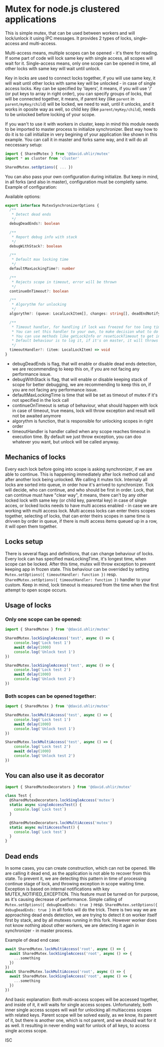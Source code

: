 # Mutex for node.js clustered applications

This is simple mutex, that can be used between workers and will lock/unlock it using IPC messages.
It provides 2 types of locks, single-access and multi-access.

Multi-access means, multiple scopes can be opened - it's there for reading. If some part of code will lock same key with single access, all scopes will wait for it.
Single-access means, only one scope can be opened in time, all other locks with same key will wait until unlock.

Key in locks are used to connect locks together, if you will use same key, it will wait until other locks with same key will be unlocked - in case of single access locks. Key can be specified by 'layers', it means, if you will use '/' (or put keys to array in right order), you can specify groups of locks, that will be connected together, it means, if parent key (like `parent` in `parent/myKey/child`) will be locked, we need to wait, until it unlocks, and it works in oposite way as well, so child key (like `parent/myKey/child`), needs to be unlocked before locking of your scope.

If you wan't to use it with workers in cluster, keep in mind this module needs to be imported to master process to initialize synchronizer. Best way how to do it is to call initialize in very begining of your application like shown in this example. You can call it in master and forks same way, and it will do all neccessary setup:

```ts
import { SharedMutex } from '@david.uhlir/mutex'
import * as cluster from 'cluster'

SharedMutex.setOptions({ ... })
```

You can also pass your own configuration during initialize. But keep in mind, in all forks (and also in master), configuration must be completly same. Example of configuration:

Available options:
```ts
export interface MutexSynchronizerOptions {
  /**
   * Detect dead ends
   */
  debugDeadEnds?: boolean

  /**
   * Report debug info with stack
   */
  debugWithStack?: boolean

  /**
   * Default max locking time
   */
  defaultMaxLockingTime?: number

  /**
   * Rejects scope in timeout, error will be thrown
   */
  continueOnTimeout?: boolean

  /**
   * Algorythm for unlocking
   */
  algorythm?: (queue: LocalLockItem[], changes: string[], deadEndNotify: (lock: LocalLockItem, inCollisionHashes: string[]) => void) => void

  /**
   * Timeout handler, for handling if lock was freezed for too long time
   * You can set this handler to your own, to make decision what to do in this case
   * You can use methods like getLockInfo or resetLockTimeout to get info and deal with this situation
   * Default behaviour is to log it, if it's on master, it will throws error. If it's fork, it will kill it.
   */
  timeoutHandler?: (item: LocalLockItem) => void
}
```

- debugDeadEnds is flag, that will enable or disable dead ends detection, we are recommending to keep this on, if you are not facing any performance issue.
- debugWithStack is flag, that will enable or disable keeping stack of scope for better debugging, we are recommending to keep this on, if you are not facing any performance issue.
- defaultMaxLockingTime is time that will be set as timeout of mutex if it's not specified in the lock call
- continueOnTimeout is setup of behaviour, what should happen with lock in case of timeout, true means, lock will throw exception and result will not be awaited anymore
- algorythm is function, that is responsible for unlocking scopes in right order
- timeoutHandler is handler called when any scope reaches timeout in execution time. By default we just throw exception, you can doo whatever you want, but unlock will be called anyway.

## Mechanics of locks

Every each lock before going into scope is asking synchronizer, if we are able to continue. This is happening immediately after lock method call and after another lock being unlocked. We calling it mutex tick. Internaly all locks are sorted into queue, in order how it's arrived to synchronizer. Tick will decide, who can continue, and who should be first in order.
Lock, that can continue must have "clear way", it means, there can't by any other locked lock with same key (or child key, parental key) in case of single acces, or locked locks needs to have multi access enabled - in case we are working with multi access lock. Multi access locks can enter theirs scopes together, selecting of locks, that can enter theirs scopes in same time is drivven by order in queue, if there is multi access items queued up in a row, it will open them together.

## Locks setup

There is several flags and definitions, that can change behaviour of locks.
Every lock can has specified maxLockingTime, it's longest time, when scope can be locked. After this time, mutex will throw exception to prevent keeping app in frozen state. This behaviour can be overrided by setting `Mutex.setOptions({ timeoutHandler: function })` resp. `SharedMutex.setOptions({ timeoutHandler: function })` handler to your custom. Keep in mind, lock timeout is measured from the time when the first attempt to open scope occurs.

## Usage of locks

### Only one scope can be opened:
``` ts
import { SharedMutex } from '@david.uhlir/mutex'

SharedMutex.lockSingleAccess('test', async () => {
    console.log('Lock test 1')
    await delay(1000)
    console.log('Unlock test 1')
})

SharedMutex.lockSingleAccess('test', async () => {
    console.log('Lock test 2')
    await delay(1000)
    console.log('Unlock test 2')
})

```

### Both scopes can be opened together:
``` ts
import { SharedMutex } from '@david.uhlir/mutex'

SharedMutex.lockMultiAccess('test', async () => {
    console.log('Lock test 1')
    await delay(1000)
    console.log('Unlock test 1')
})

SharedMutex.lockMultiAccess('test', async () => {
    console.log('Lock test 2')
    await delay(1000)
    console.log('Unlock test 2')
})

```

## You can also use it as decorator

``` ts
import { SharedMutexDecorators } from '@david.uhlir/mutex'

class Test {
  @SharedMutexDecorators.lockSingleAccess('mutex')
  static async singleAccessTest() {
    console.log(`Lock test`)
  }

  @SharedMutexDecorators.lockMultiAccess('mutex')
  static async multiAccessTest() {
    console.log(`Lock test`)
  }
}
```

## Dead ends

In some cases, you can create construction, which can not be opened. We are calling it dead end, as the application is not able to recover from this state. To prevent it, we are detecting this pattern in time of processing continue stage of lock, and throwing exception in scope waiting time. Exception is based on internal notifications with key MUTEX_NOTIFIED_EXCEPTION.
This feature must be turned on for purpose, as it's causing decrease of performance. Simple calling of `Mutex.setOptions({ debugDeadEnds: true }` resp. `SharedMutex.setOptions({ debugDeadEnds: true }` in all forks will do the trick. There is two way we are approaching dead ends detection, we are trying to detect it on worker itself first by stack, and by all mutexes running in this fork. However worker does not know nothing about other workers, we are detecting it again in synchronizer - in master process.

Example of dead end case:
```ts
await SharedMutex.lockMultiAccess('root', async () => {
  await SharedMutex.lockSingleAccess('root', async () => {
    ...something
  })
})
await SharedMutex.lockMultiAccess('root', async () => {
  await SharedMutex.lockSingleAccess('root', async () => {
    ...something
  })
})
```

And basic explanation: Both multi-access scopes will be accessed together, and inside of it, it will waits for single access scopes. Unfortunately, both inner single access scopes will wait for unlocking all multiaccess scopes with related keys. Parent scope will be solved easily, as we know, its parent of it, but there is another one, which is not parent, and we should wait for it as well. It resulting in never ending wait for unlock of all keys, to access single access scope.

ISC